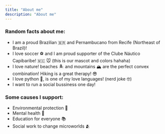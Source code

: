 ```yaml
---
title: "About me"
description: "About me"
---
```


### Random facts about me:

* I am a proud Brazilian 🇧🇷 and Pernambucano from Recife (Northeast of Brazil)! 
* I love soccer ⚽️ and I am proud supporter of the Clube Náutico Capibaribe! 🇲🇨 🐭 (this is our mascot and colors hahaha)
* I love nature! beaches 🏝️ and mountains 🏔️ are the perfect convex combination! Hiking is a great therapy! 😎
* I love python 🐍, is one of my love languages! (nerd joke 🤓)
* I want to run a social bussiness one day! 

### Some causes I support:

* Environmental protection 🌳
* Mental health 🧠
* Education for everyone 📚
* Social work to change microworlds 🫂
